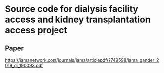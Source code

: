 # Source code for dialysis facility access and kidney transplantation access project
## Paper
https://jamanetwork.com/journals/jama/articlepdf/2749598/jama_gander_2019_oi_190093.pdf
